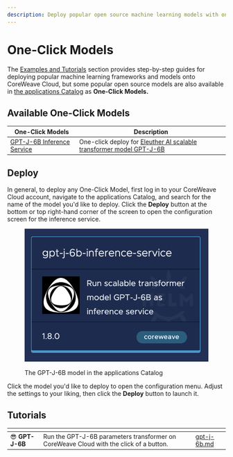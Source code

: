 ```yaml
---
description: Deploy popular open source machine learning models with one click
---
```


# One-Click Models

The [Examples and Tutorials](../) section provides step-by-step guides for deploying popular machine learning frameworks and models onto CoreWeave Cloud, but some popular open source models are also available in [the applications Catalog](../../../../coreweave-kubernetes/applications-catalog.md) as **One-Click Models.**

## Available One-Click Models

| One-Click Models                          | Description                                                                                                        |
| ----------------------------------------- | ------------------------------------------------------------------------------------------------------------------ |
| [GPT-J-6B Inference Service](gpt-j-6b.md) | One-click deploy for [Eleuther AI scalable transformer model GPT-J-6B](https://huggingface.co/EleutherAI/gpt-j-6B) |

## Deploy

In general, to deploy any One-Click Model, first log in to your CoreWeave Cloud account, navigate to the applications Catalog, and search for the name of the model you'd like to deploy. Click the **Deploy** button at the bottom or top right-hand corner of the screen to open the configuration screen for the inference service.

<figure><img src="../../../../.gitbook/assets/image (41) (4).png" alt="Screenshot of the GPT-J-6B model in the applications Catalog"><figcaption><p>The GPT-J-6B model in the applications Catalog</p></figcaption></figure>

Click the model you'd like to deploy to open the configuration menu. Adjust the settings to your liking, then click the **Deploy** button to launch it.

## Tutorials

<table data-card-size="large" data-view="cards"><thead><tr><th></th><th></th><th></th><th data-hidden data-card-target data-type="content-ref"></th></tr></thead><tbody><tr><td><span data-gb-custom-inline data-tag="emoji" data-code="1f60e">😎</span> <strong>GPT-J-6B</strong></td><td>Run the GPT-J-6B parameters transformer on CoreWeave Cloud with the click of a button.</td><td></td><td><a href="gpt-j-6b.md">gpt-j-6b.md</a></td></tr></tbody></table>
